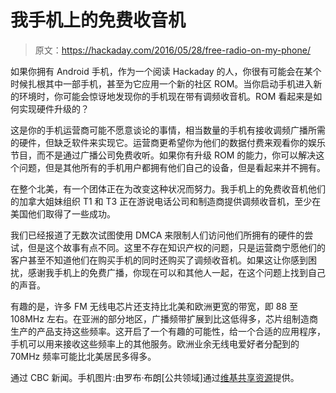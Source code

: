 # 我手机上的免费收音机

> 原文：<https://hackaday.com/2016/05/28/free-radio-on-my-phone/>

如果你拥有 Android 手机，作为一个阅读 Hackaday 的人，你很有可能会在某个时候扎根其中一部手机，甚至为它应用一个新的社区 ROM。当你启动手机进入新的环境时，你可能会惊讶地发现你的手机现在带有调频收音机。ROM 看起来是如何实现硬件升级的？

这是你的手机运营商可能不愿意谈论的事情，相当数量的手机有接收调频广播所需的硬件，但缺乏软件来实现它。运营商更希望你为他们的数据付费来观看你的娱乐节目，而不是通过广播公司免费收听。如果你有升级 ROM 的能力，你可以解决这个问题，但是其他所有的手机用户都拥有他们自己的设备，但是看起来并不拥有。

在整个北美，有一个团体正在为改变这种状况而努力。我手机上的免费收音机他们的加拿大姐妹组织 T1 和 T3 正在游说电话公司和制造商提供调频收音机，至少在美国他们取得了一些成功。

我们已经报道了无数次试图使用 DMCA 来限制人们访问他们所拥有的硬件的尝试，但是这个故事有点不同。这里不存在知识产权的问题，只是运营商宁愿他们的客户甚至不知道他们在购买手机的同时还购买了调频收音机。如果这让你感到困扰，感谢我手机上的免费广播，你现在可以和其他人一起，在这个问题上找到自己的声音。

有趣的是，许多 FM 无线电芯片还支持比北美和欧洲更宽的带宽，即 88 至 108MHz 左右。在亚洲的部分地区，广播频带扩展到比这低得多，芯片组制造商生产的产品支持这些频率。这开启了一个有趣的可能性，给一个合适的应用程序，手机可以用来接收这些频率上的其他服务。欧洲业余无线电爱好者分配到的 70MHz 频率可能比北美居民多得多。

通过 CBC 新闻。手机图片:由罗布·布朗[公共领域]通过[维基共享资源](https://commons.wikimedia.org/wiki/File:MyTouchSlideBack.jpg?uselang=en-gb)提供。